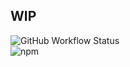 ## WIP

![GitHub Workflow Status](https://img.shields.io/github/workflow/status/easybotjs/core/EasyBotJS-Core?style=for-the-badge) <br>
![npm](https://img.shields.io/npm/dw/@easybotjs/core?style=for-the-badge)
